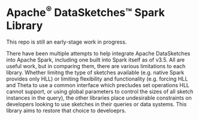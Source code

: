 <!--
    Licensed to the Apache Software Foundation (ASF) under one
    or more contributor license agreements.  See the NOTICE file
    distributed with this work for additional information
    regarding copyright ownership.  The ASF licenses this file
    to you under the Apache License, Version 2.0 (the
    "License"); you may not use this file except in compliance
    with the License.  You may obtain a copy of the License at

      http://www.apache.org/licenses/LICENSE-2.0

    Unless required by applicable law or agreed to in writing,
    software distributed under the License is distributed on an
    "AS IS" BASIS, WITHOUT WARRANTIES OR CONDITIONS OF ANY
    KIND, either express or implied.  See the License for the
    specific language governing permissions and limitations
    under the License.
-->

# Apache<sup>&reg;</sup> DataSketches&trade; Spark Library

This repo is still an early-stage work in progress.

There have been multiple attempts to help integrate Apache DataSketches into Apache Spark, including one built into Spark itself as of v3.5. All are useful work, but in comparing them, there are various limitations to each library. Whether limitng the type of sketches available (e.g. native Spark provides only HLL) or limiting flexibility and functionality (e.g. forcing HLL and Theta to use a common interface which precludes set operations HLL cannot support, or using global parameters to control the sizes of all sketch instances in the query), the other libraries place undesirable constraints on developers looking to use sketches in their queries or data systems. This library aims to restore that choice to develoeprs.
